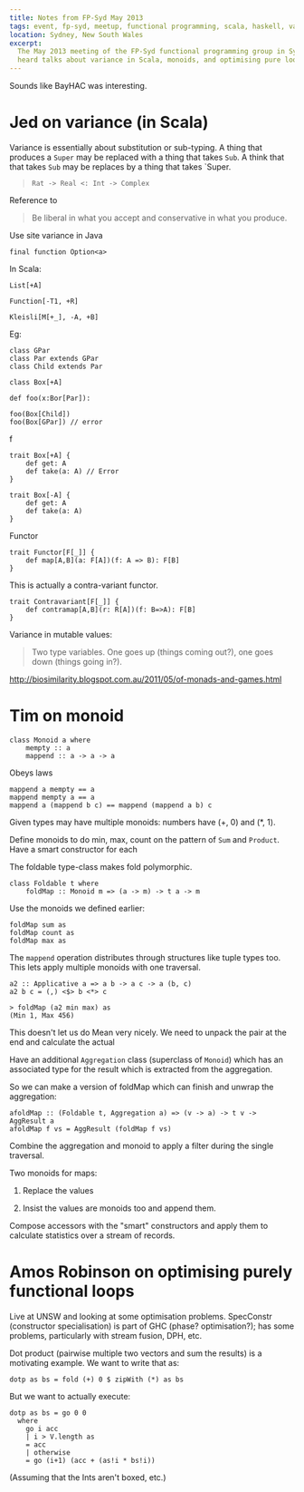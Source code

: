 ```yaml
---
title: Notes from FP-Syd May 2013
tags: event, fp-syd, meetup, functional programming, scala, haskell, variance, monoids
location: Sydney, New South Wales
excerpt: 
  The May 2013 meeting of the FP-Syd functional programming group in Sydney
  heard talks about variance in Scala, monoids, and optimising pure loops.
---
```


Sounds like BayHAC was interesting.

# Jed on variance (in Scala)

Variance is essentially about substitution or sub-typing. A thing that produces
a `Super` may be replaced with a thing that takes `Sub`. A think that that 
takes `Sub` may be replaces by a thing that takes `Super.

> `Rat -> Real <: Int -> Complex`

Reference to 

> Be liberal in what you accept and conservative in what you produce.

Use site variance in Java

    final function Option<a>

In Scala:

    List[+A]

    Function[-T1, +R]

    Kleisli[M[+_], -A, +B]

Eg:

	class GPar
	class Par extends GPar
	class Child extends Par

    class Box[+A]

    def foo(x:Bor[Par]): 

    foo(Box[Child])
    foo(Box[GPar]) // error


f

	trait Box[+A] {
		def get: A
		def take(a: A) // Error
	}

	trait Box[-A] {
		def get: A
		def take(a: A)
	}


Functor

    trait Functor[F[_]] {
    	def map[A,B](a: F[A])(f: A => B): F[B]
    }

This is actually a contra-variant functor.

    trait Contravariant[F[_]] {
    	def contramap[A,B](r: R[A])(f: B=>A): F[B]
    }

Variance in mutable values:

> Two type variables. One goes up (things coming out?), one goes down (things
> going in?).

http://biosimilarity.blogspot.com.au/2011/05/of-monads-and-games.html


# Tim on monoid

    class Monoid a where
        mempty :: a
        mappend :: a -> a -> a

Obeys laws

    mappend a mempty == a
    mappend mempty a == a
    mappend a (mappend b c) == mappend (mappend a b) c

Given types may have multiple monoids: numbers have (+, 0) and (*, 1).

Define monoids to do min, max, count on the pattern of `Sum` and `Product`.
Have a smart constructor for each 

The foldable type-class makes fold polymorphic.

    class Foldable t where
        foldMap :: Monoid m => (a -> m) -> t a -> m

Use the monoids we defined earlier:

    foldMap sum as
    foldMap count as
    foldMap max as

The `mappend` operation distributes through structures like tuple types too.
This lets apply multiple monoids with one traversal.

	a2 :: Applicative a => a b -> a c -> a (b, c)
	a2 b c = (,) <$> b <*> c

	> foldMap (a2 min max) as
	(Min 1, Max 456)

This doesn't let us do Mean very nicely. We need to unpack the pair at the end
and calculate the actual

Have an additional `Aggregation` class (superclass of `Monoid`) which has an
associated type for the result which is extracted from the aggregation.

So we can make a version of foldMap which can finish and unwrap the 
aggregation:

    afoldMap :: (Foldable t, Aggregation a) => (v -> a) -> t v -> AggResult a
    afoldMap f vs = AggResult (foldMap f vs)

Combine the aggregation and monoid to apply a filter during the single
traversal.

Two monoids for maps:

1. Replace the values

2. Insist the values are monoids too and append them.

Compose accessors with the "smart" constructors and apply them to calculate
statistics over a stream of records.

# Amos Robinson on optimising purely functional loops

Live at UNSW and looking at some optimisation problems. SpecConstr (constructor
specialisation) is part of GHC (phase? optimisation?); has some problems,
particularly with stream fusion, DPH, etc.

Dot product (pairwise multiple two vectors and sum the results) is a motivating
example. We want to write that as:

    dotp as bs = fold (+) 0 $ zipWith (*) as bs

But we want to actually execute:

    dotp as bs = go 0 0
      where
        go i acc
        | i > V.length as
        = acc
        | otherwise
        = go (i+1) (acc + (as!i * bs!i))

(Assuming that the Ints aren't boxed, etc.)
